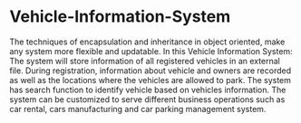 # Vehicle-Information-System

The techniques of encapsulation and inheritance in object oriented, make any system more flexible and updatable.
In this Vehicle Information System: 
The system will store information of all registered vehicles in an external file. During registration, information about vehicle and owners 
are recorded as well as the locations where the vehicles are allowed to park. The system  has search function to identify vehicle based on vehicles information.
The system can be customized to serve different business operations such as car rental, cars manufacturing and car parking management system.
